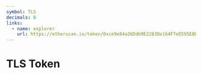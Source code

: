 ```yaml
---
symbol: TLS
decimals: 8
links:
  - name: explorer
    url: https://etherscan.io/token/0xce9e84a26Ddb9E2283De164F7eD595E0D27E32b3
---
```


# TLS Token
